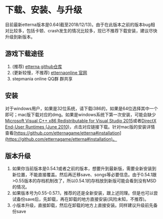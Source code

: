 # 下载、安装、与升级

目前最新etterna版本是0.64(截至2018/12/13)。由于在此版本之前的版本bug相对比较多，包括卡顿、crash发生的情况比较多，现已不推荐下载安装，建议尽快升级到新版本。

## 游戏下载途径
1. (推荐) [etterna github仓库](https://github.com/etternagame/etterna/releases)
2. (更新较慢，不推荐) [etternaonline 官网](https://etternaonline.com/downloads)
3. stepmania online QQ群 群共享

## 安装

对于windows用户，如果是32位系统，请下载i386的，如果是64位选择其中一个即可；mac版下载对应的dmg。如果是windows系统下第一次安装，可能会缺少[Microsoft Visual C++ x86 Redistributable for Visual Studio 2015](https://www.microsoft.com/zh-CN/download/details.aspx?id=48145)或者[DirectX End-User Runtimes (June 2010)](https://www.microsoft.com/en-us/download/details.aspx?id=8109)，点击对应链接下载。针对mac版的安装详情查看[https://github.com/etternagame/etterna#installation](https://github.com/etternagame/etterna#installation)。

## 版本升级

1. 如果你当前版本是0.54.1或者之前的版本，想要升到最新版，需要全新安装到新位置，不能直接覆盖。然后再迁移save、songs等必要信息。由于0.54.1跟>0.55版本的存档机制改了，所以0.54.1的存档放到新版可能会看到没有MSD的情况。
2. 如果版本号为0.55-0.57.1，推荐的还是全新安装，跟上述同理。但是也可以尝试备份save后，先卸载，再在卸载的地方直接安装(风险未知，不推荐)。
3. 小版本升级，直接卸载，然后在卸载的地方上直接安装。同样建议升级前先备份save 
